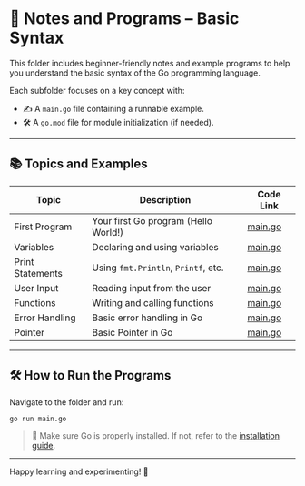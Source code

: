# 🧠 Notes and Programs – Basic Syntax

This folder includes beginner-friendly notes and example programs to help you understand the basic syntax of the Go programming language.

Each subfolder focuses on a key concept with:
- ✍️ A `main.go` file containing a runnable example.
- 🛠 A `go.mod` file for module initialization (if needed).

---

## 📚 Topics and Examples

| Topic                  | Description                           | Code Link                     |
|------------------------|---------------------------------------|-------------------------------|
| First Program          | Your first Go program (Hello World!)  | [main.go](./01_first_program/main.go) |
| Variables              | Declaring and using variables         | [main.go](./02_variables/main.go)     |
| Print Statements       | Using `fmt.Println`, `Printf`, etc.   | [main.go](./03_print/main.go)        |
| User Input             | Reading input from the user           | [main.go](./04_user_input/main.go)   |
| Functions              | Writing and calling functions         | [main.go](./05_functions/main.go)    |
| Error Handling         | Basic error handling in Go            | [main.go](./06_error_handling/main.go) |
| Pointer                | Basic Pointer in Go                   | [main.go](./07_pointer/main.go)      |

---

## 🛠 How to Run the Programs

Navigate to the folder and run:

```bash
go run main.go
```

> 📌 Make sure Go is properly installed. If not, refer to the [installation guide](../../02-installation/README.md).

---

Happy learning and experimenting! 🚀
